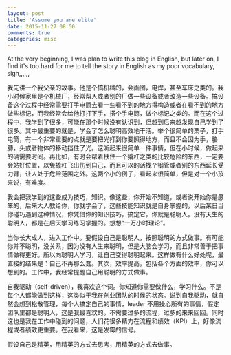 ```yaml
---
layout: post
title: 'Assume you are elite'
date: 2015-11-27 08:50
comments: true
categories: misc
---
```

At the very beginning, I was plan to write this blog in English, but later on, I find it's too hard for me to tell the story in English as my poor vocabulary, sigh,,,,,, 

我先讲一个我父亲的故事。他是个搞机械的，会画图，电焊，甚至车床之类的。我小时候家里是个机械厂，经常帮人或者别的厂做一些设备或者改造一些设备。搞设备这个过程中经常需要打手电筒去看一些看不到的地方得构造或者在看不到的地方做些标记，而我经常会给他打打下手，搭个手电筒，做个标记之类的。而在这个过程中，我学到了很多，可能在那个时候没有认识到，但越到后来越发现自己学到了很多。其中最重要的就是，学会了怎么聪明高效地干活。举个很简单的栗子，打手电筒，有一个非常重要的点就是要把光打到你要照得地方，而且不会因为手，胳膊，头或者物体的移动挡住了光。这听起来很简单一件事情，但在小时候，做起来的确需要时间。再比如，有时会帮着扶住一个撬杠之类的比较危险的东西，一定要会站好位置，以免撬杠飞出伤到自己，而且可以的话找个钢管或者别的东西延长受力臂，让人处于危险范围之外。这两个小的例子，看起来很简单，但是对一个小孩来说，有难度。

我会把我学到的这些成为技巧，知识。像这些，你开始不知道，或者说开始你是愚笨的，后来大人教给你，你就学会了，这些技能知识就是自身掌握的，以后某日当你碰巧遇到这种情况，你凭借你的知识技巧，搞定它，你就是聪明人。没有天生的聪明人，都是在后天学习练习掌握的。想想“一万小时理论”。

当你长大成人，进入工作中。要假设自己是聪明人，按照聪明的方式做事。有可能你并不聪明，没关系，因为没有人生来聪明，但是大脑会学习，而且非常善于把事情做得更好。所以向聪明人学习，让自己变得聪明起来。这样做有什么好处呢，最直接的结果是：自己不再那么蠢。其次，效率提高，包括各个方面的效率，你可以想到的。工作中，我经常提醒自己用聪明的方式做事。

自我驱动（self-driven），我喜欢这个词。你知道你需要做什么，学习什么。不是每个人都能做到这样，这类似于我在创业团队的时候的状态。说到自我驱动，就自然会想到松散管理，每个人搞定自己的事情，leader 不用操心所有的事情，假定团队里都是聪明人，这是我最喜欢的。不需要过多的流程，过多的来来回回。同时这也是我在工作中碰到的问题，人们花很多精力在流程和绩效（KPI）上，好像流程或者绩效更重要。在我看来，这是发霉的信号。

假设自己是精英，用精英的方式去思考，用精英的方式去做事。